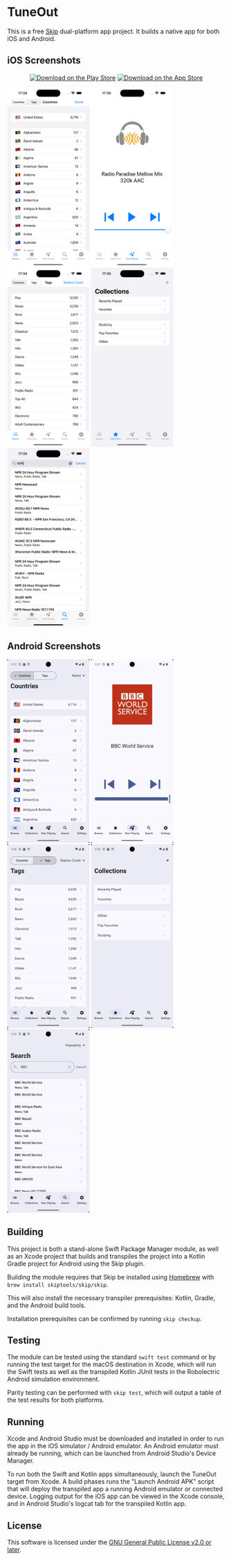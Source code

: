 # TuneOut

This is a free [Skip](https://skip.tools) dual-platform app project.
It builds a native app for both iOS and Android.

## iOS Screenshots

<div align="center">
  <a href="https://play.google.com/store/apps/details?id=org.appfair.app.Tune_Out" style="display: inline-block;"><img src="https://upload.wikimedia.org/wikipedia/commons/thumb/7/78/Google_Play_Store_badge_EN.svg/2560px-Google_Play_Store_badge_EN.svg.png" alt="Download on the Play Store" style="height: 60px; vertical-align: middle; object-fit: contain;" /></a>
  <a href="https://apps.apple.com/us/app/tune-out/id1639901758" style="display: inline-block;"><img src="https://toolbox.marketingtools.apple.com/api/v2/badges/download-on-the-app-store/black/en-us" alt="Download on the App Store" style="height: 60px; vertical-align: middle; object-fit: contain;" /></a>
</div>

<img src="Darwin/fastlane/screenshots/en-US/1_en-US.png" width="190" /> <img src="Darwin/fastlane/screenshots/en-US/2_en-US.png" width="190" /> <img src="Darwin/fastlane/screenshots/en-US/3_en-US.png" width="190" /> <img src="Darwin/fastlane/screenshots/en-US/4_en-US.png" width="190" /> <img src="Darwin/fastlane/screenshots/en-US/5_en-US.png" width="190" />


## Android Screenshots

<img src="Android/fastlane/metadata/android/en-US/images/phoneScreenshots/1_en-US.png" width="190" /> <img src="Android/fastlane/metadata/android/en-US/images/phoneScreenshots/2_en-US.png" width="190" /> <img src="Android/fastlane/metadata/android/en-US/images/phoneScreenshots/3_en-US.png" width="190" /> <img src="Android/fastlane/metadata/android/en-US/images/phoneScreenshots/4_en-US.png" width="190" /> <img src="Android/fastlane/metadata/android/en-US/images/phoneScreenshots/5_en-US.png" width="190" />



## Building

This project is both a stand-alone Swift Package Manager module,
as well as an Xcode project that builds and transpiles the project
into a Kotlin Gradle project for Android using the Skip plugin.

Building the module requires that Skip be installed using
[Homebrew](https://brew.sh) with `brew install skiptools/skip/skip`.

This will also install the necessary transpiler prerequisites:
Kotlin, Gradle, and the Android build tools.

Installation prerequisites can be confirmed by running `skip checkup`.

## Testing

The module can be tested using the standard `swift test` command
or by running the test target for the macOS destination in Xcode,
which will run the Swift tests as well as the transpiled
Kotlin JUnit tests in the Robolectric Android simulation environment.

Parity testing can be performed with `skip test`,
which will output a table of the test results for both platforms.

## Running

Xcode and Android Studio must be downloaded and installed in order to
run the app in the iOS simulator / Android emulator.
An Android emulator must already be running, which can be launched from
Android Studio's Device Manager.

To run both the Swift and Kotlin apps simultaneously,
launch the TuneOut target from Xcode.
A build phases runs the "Launch Android APK" script that
will deploy the transpiled app a running Android emulator or connected device.
Logging output for the iOS app can be viewed in the Xcode console, and in
Android Studio's logcat tab for the transpiled Kotlin app.

## License

This software is licensed under the [GNU General Public License v2.0 or later](https://spdx.org/licenses/GPL-2.0-or-later.html).
